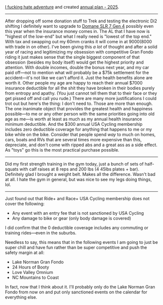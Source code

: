 [I fucking hate adventure](../Cycling/I%20fucking%20hate%20adventure.md) and created [annual plan - 2025](../Cycling/Annual%20plan%20-%202025.md).

----

After dropping off some donation stuff to Trek and testing the electronic Di2 shifting I definitely want to upgrade to [Domane SLR 7 Gen 4](../Cycling/Domane%20SLR%207%20Gen%204.md) possibly even this year when the insurance money comes in. The AL that I have now is "highest of the low-end" but what I really need is "lowest of the top end." With tax and swapping out my 60mm cranks it will come in at $9000 ($8000 with trade in on other). I've been giving this *a lot* of thought and after a solid year of racing and legitimizing my obsession with competitive Gran Fondo riding it just makes sense that the single biggest component of that obsession (besides my body itself) would get the highest priority and attention. With double incomes, double the bonus next year, and my car paid off—not to mention what will probably be a $75k settlement for the accident—it's not like we can't afford it. Just the health benefits alone are worth it. Other people my age are happy to reach their annual $7000 insurance deductible for all the shit they have broken in their bodies purely from entropy and apathy. (You just cannot tell them that to their face or they get pissed off and call you rude.) There are many more justifications I could trot out but here's the thing: I don't need to. Those are more than enough. The one inanimate object that provides the greatest health and happiness possible—to me or any other person with the same priorities going into old age as me—is worth at least as much as my annual health insurance minimum deductible. And the $300 annual USA Cycling membership includes zero deductible coverage for anything that happens to me or my bike while on the bike. Consider that people spend *way* to much on homes, cars, boats and RVs that are several times more expensive than this, depreciate, and don't come with ripped abs and a great ass as a side effect. As "toys" go this is the most practical purchase possible.

----

Did my first strength training in the gym today, just a bunch of sets of half-squats with calf raises at 8 reps and 200 lbs (4 45lbs plates + bar). Definitely glad I brought a weight belt. Makes all the difference. Wasn't bad at all. I hate the gym in general, but was nice to see my legs doing things, lol.

---

Just found out that Ride+ and Race+ USA Cycling membership does not cover the following:

- Any event with an entry fee that is not sanctioned by USA Cycling
- Any damage to bike or gear (only body damage is covered)

I did confirm that the 0 deductible coverage includes any commuting or training rides—even in the suburbs.

Needless to say, this means that in the following events I am going to just be super chill and have fun rather than be super competitive and push the safety margin at all:

- Lake Norman Gran Fondo
- 24 Hours of Booty
- Love Valley Omnium
- NC Mountains to Coast

In fact, now that I think about it. I'll probably only do the Lake Norman Gran Fondo from now on and put only sanctioned events on the calendar for everything else.


